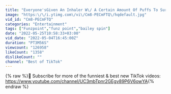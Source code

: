 ```yaml
---
title: "Everyone'sGiven An Inhaler W\/ A Certain Amount Of Puffs To Survive-DevinCaherly Pt1-4TikTokPOV\/Serie"
image: "https:\/\/i.ytimg.com\/vi\/Cm8-PECmFTQ\/hqdefault.jpg"
vid_id: "Cm8-PECmFTQ"
categories: "Entertainment"
tags: ["Funzpoint","funz point","bailey spin"]
date: "2022-05-25T10:58:33+03:00"
vid_date: "2022-05-04T16:45:00Z"
duration: "PT3M56S"
viewcount: "126958"
likeCount: "1358"
dislikeCount: ""
channel: "Best of TikTok"
---
```

{% raw %}🔔 Subscribe for more of the funniest &amp; best new TikTok videos: <br /><a rel="nofollow" target="blank" href="https://www.youtube.com/channel/UC3mbTpnr2GEgv89P6V6owYA">https://www.youtube.com/channel/UC3mbTpnr2GEgv89P6V6owYA</a>{% endraw %}
